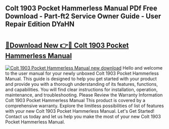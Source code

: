 ## Colt 1903 Pocket Hammerless Manual PDf Free Download - Part-ft2 Service Owner Guide - User Repair Edition DYaHN

# <h2><a href="http://bc7636.oget.top/?id=Colt+1903+Pocket+Hammerless+Manual">🔗Download New 👉🔴 Colt 1903 Pocket Hammerless Manual</a></h2>

[![Colt 1903 Pocket Hammerless Manual new download](https://i.imgur.com/5g1atiW.png)](http://bc7636.oget.top/?id=Colt+1903+Pocket+Hammerless+Manual)
Hello and welcome to the user manual for your newly unboxed Colt 1903 Pocket Hammerless Manual. This guide is designed to help you get started with your product and provide you with a thorough understanding of its features, functions, and capabilities. You will find clear instructions for installation, operation, maintenance, and troubleshooting. Please Review the Warranty Information Colt 1903 Pocket Hammerless Manual This product is covered by a comprehensive warranty. Explore the limitless possibilities of list of features with your new Colt 1903 Pocket Hammerless Manual. Let's Get Started! Contact us today and let us help you make the most of your new Colt 1903 Pocket Hammerless Manual.
